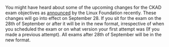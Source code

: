 
You might have heard about some of the upcoming changes for the CKAD exam objectives as [announced](https://training.linuxfoundation.org/ckad-program-change-2021/) by the Linux Foundation recently. These changes will go into effect on September 28. If you sit for the exam on the 28th of September or after it will be in the new format, irrespective of when you scheduled the exam or on what version your first attempt was (If you made a previous attempt). All exams after 28th of September will be in the new format.
